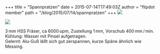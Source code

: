 +++
title = "Spannpratzen"
date = 2015-07-14T17:49:03Z
author = "flipdot member"
path = "/blog/2015/07/14/spannpratzen"
+++
[![](/media/20150714_174334.serendipityThumb.jpg)](/media/20150714_174334.jpg)

[![](/media/20150715_183624.serendipityThumb.jpg)](/media/20150715_183624.jpg)

3 mm HSS Fräser, ca 6000 upm, Zustellung 1 mm, Vorschub 400 mm / min.
Kühlung: Wasser mit Pinsel aufgetragen.  
Gelernt: Alu-Guß läßt sich gut zerspannen, kurze Späne ähnlich wie
Messing.
